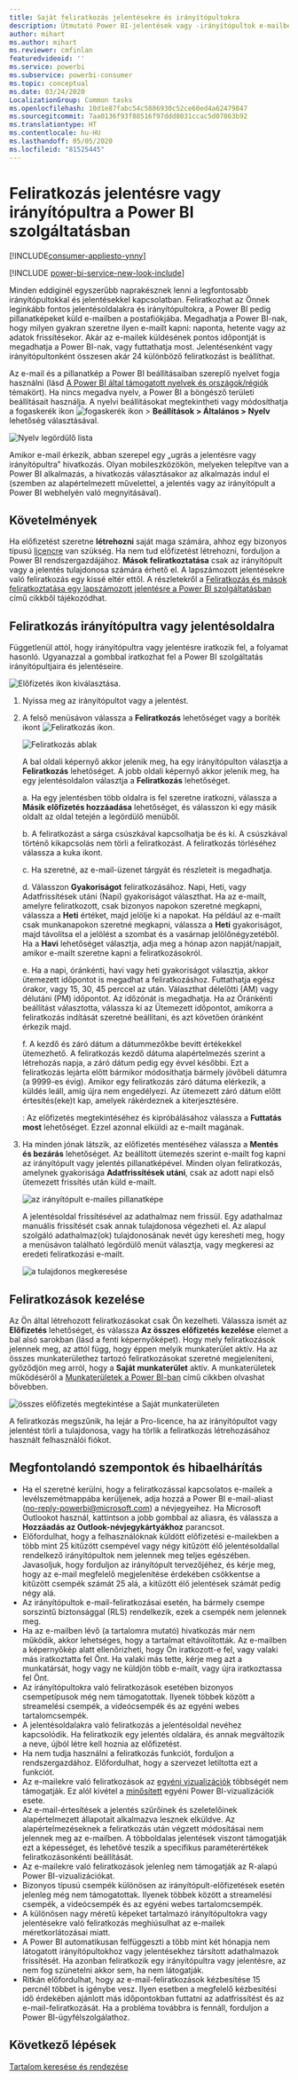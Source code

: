 ```yaml
---
title: Saját feliratkozás jelentésekre és irányítópultokra
description: Útmutató Power BI-jelentések vagy -irányítópultok e-mailben továbbított pillanatképére való feliratkozáshoz.
author: mihart
ms.author: mihart
ms.reviewer: cmfinlan
featuredvideoid: ''
ms.service: powerbi
ms.subservice: powerbi-consumer
ms.topic: conceptual
ms.date: 03/24/2020
LocalizationGroup: Common tasks
ms.openlocfilehash: 10d1e87fabc54c5886930c52ce60ed4a62479847
ms.sourcegitcommit: 7aa0136f93f88516f97ddd8031ccac5d07863b92
ms.translationtype: HT
ms.contentlocale: hu-HU
ms.lasthandoff: 05/05/2020
ms.locfileid: "81525445"
---
```

# <a name="subscribe-to-a-report-or-dashboard-in-the-power-bi-service"></a>Feliratkozás jelentésre vagy irányítópultra a Power BI szolgáltatásban 

[!INCLUDE[consumer-appliesto-ynny](../includes/consumer-appliesto-ynny.md)]

[!INCLUDE [power-bi-service-new-look-include](../includes/power-bi-service-new-look-include.md)]

Minden eddiginél egyszerűbb naprakésznek lenni a legfontosabb irányítópultokkal és jelentésekkel kapcsolatban. Feliratkozhat az Önnek leginkább fontos jelentésoldalakra és irányítópultokra, a Power BI pedig pillanatképeket küld e-mailben a postafiókjába. Megadhatja a Power BI-nak, hogy milyen gyakran szeretne ilyen e-mailt kapni: naponta, hetente vagy az adatok frissítésekor. Akár az e-mailek küldésének pontos időpontját is megadhatja a Power BI-nak, vagy futtathatja most.  Jelentésenként vagy irányítópultonként összesen akár 24 különböző feliratkozást is beállíthat.

Az e-mail és a pillanatkép a Power BI beállításaiban szereplő nyelvet fogja használni (lásd [A Power BI által támogatott nyelvek és országok/régiók](../supported-languages-countries-regions.md) témakört). Ha nincs megadva nyelv, a Power BI a böngésző területi beállításait használja. A nyelvi beállításokat megtekintheti vagy módosíthatja a fogaskerék ikon ![fogaskerék ikon](./media/end-user-subscribe/power-bi-settings-icon.png) > **Beállítások > Általános > Nyelv** lehetőség választásával. 

![Nyelv legördülő lista](./media/end-user-subscribe/power-bi-language.png)

Amikor e-mail érkezik, abban szerepel egy „ugrás a jelentésre vagy irányítópultra” hivatkozás. Olyan mobileszközökön, melyeken telepítve van a Power BI alkalmazás, a hivatkozás választásakor az alkalmazás indul el (szemben az alapértelmezett művelettel, a jelentés vagy az irányítópult a Power BI webhelyén való megnyitásával).


## <a name="requirements"></a>Követelmények
Ha előfizetést szeretne **létrehozni** saját maga számára, ahhoz egy bizonyos típusú [licencre](end-user-license.md) van szükség. Ha nem tud előfizetést létrehozni, forduljon a Power BI rendszergazdájához. **Mások feliratkoztatása** csak az irányítópult vagy a jelentés tulajdonosa számára érhető el. A lapszámozott jelentésekre való feliratkozás egy kissé eltér ettől. A részletekről a [Feliratkozás és mások feliratkoztatása egy lapszámozott jelentésre a Power BI szolgáltatásban](paginated-reports-subscriptions.md) című cikkből tájékozódhat. 

## <a name="subscribe-to-a-dashboard-or-a-report-page"></a>Feliratkozás irányítópultra vagy jelentésoldalra
Függetlenül attól, hogy irányítópultra vagy jelentésre iratkozik fel, a folyamat hasonló. Ugyanazzal a gombbal iratkozhat fel a Power BI szolgáltatás irányítópultjaira és jelentéseire.
 
![Előfizetés ikon kiválasztása](./media/end-user-subscribe/power-bi-subscribe.png).

1. Nyissa meg az irányítópultot vagy a jelentést.
2. A felső menüsávon válassza a **Feliratkozás** lehetőséget vagy a boríték ikont ![Feliratkozás ikon](./media/end-user-subscribe/power-bi-icon-envelope.png).
   


   ![Feliratkozás ablak](./media/end-user-subscribe/power-bi-emails-numbered.png)
    
    A bal oldali képernyő akkor jelenik meg, ha egy irányítópulton választja a **Feliratkozás** lehetőséget. A jobb oldali képernyő akkor jelenik meg, ha egy jelentésoldalon választja a **Feliratkozás** lehetőséget. 
    
    a. Ha egy jelentésben több oldalra is fel szeretne iratkozni, válassza a **Másik előfizetés hozzáadása** lehetőséget, és válasszon ki egy másik oldalt az oldal tetején a legördülő menüből.

    b. A feliratkozást a sárga csúszkával kapcsolhatja be és ki.  A csúszkával történő kikapcsolás nem törli a feliratkozást. A feliratkozás törléséhez válassza a kuka ikont.

    c. Ha szeretné, az e-mail-üzenet tárgyát és részleteit is megadhatja. 

    d. Válasszon **Gyakoriságot** feliratkozásához.  Napi, Heti, vagy Adatfrissítések utáni (Napi) gyakoriságot választhat.  Ha az e-mailt, amelyre feliratkozott, csak bizonyos napokon szeretné megkapni, válassza a **Heti** értéket, majd jelölje ki a napokat.  Ha például az e-mailt csak munkanapokon szeretné megkapni, válassza a **Heti** gyakoriságot, majd távolítsa el a jelölést a szombat és a vasárnap jelölőnégyzetéből. Ha a **Havi** lehetőséget választja, adja meg a hónap azon napját/napjait, amikor e-mailt szeretne kapni a feliratkozásokról.   

    e. Ha a napi, óránkénti, havi vagy heti gyakoriságot választja, akkor ütemezett időpontot is megadhat a feliratkozáshoz. Futtathatja egész órakor, vagy 15, 30, 45 perccel az után. Választhat délelőtti (AM) vagy délutáni (PM) időpontot. Az időzónát is megadhatja. Ha az Óránkénti beállítást választotta, válassza ki az Ütemezett időpontot, amikorra a feliratkozás indítását szeretné beállítani, és azt követően óránként érkezik majd.  

    f. A kezdő és záró dátum a dátummezőkbe bevitt értékekkel ütemezhető. A feliratkozás kezdő dátuma alapértelmezés szerint a létrehozás napja, a záró dátum pedig egy évvel későbbi. Ezt a feliratkozás lejárta előtt bármikor módosíthatja bármely jövőbeli dátumra (a 9999-es évig). Amikor egy feliratkozás záró dátuma elérkezik, a küldés leáll, amíg újra nem engedélyezi.  Az ütemezett záró dátum előtt értesítés(eke)t kap, amelyek rákérdeznek a kiterjesztésére.     

    : Az előfizetés megtekintéséhez és kipróbálásához válassza a **Futtatás most** lehetőséget.  Ezzel azonnal elküldi az e-mailt magának. 

3. Ha minden jónak látszik, az előfizetés mentéséhez válassza a **Mentés és bezárás** lehetőséget. Az beállított ütemezés szerint e-mailt fog kapni az irányítópult vagy jelentés pillanatképével. Minden olyan feliratkozás, amelynek gyakorisága **Adatfrissítések utáni**, csak az adott napi első ütemezett frissítés után küld e-mailt.
   
   ![az irányítópult e-mailes pillanatképe](media/end-user-subscribe/power-bi-email-old.png)
   
    A jelentésoldal frissítésével az adathalmaz nem frissül. Egy adathalmaz manuális frissítését csak annak tulajdonosa végezheti el. Az alapul szolgáló adathalmaz(ok) tulajdonosának nevét úgy keresheti meg, hogy a menüsávon található legördülő menüt választja, vagy megkeresi az eredeti feliratkozási e-mailt.
   
    ![a tulajdonos megkeresése](./media/end-user-subscribe/power-bi-owner.png)


## <a name="manage-your-subscriptions"></a>Feliratkozások kezelése
Az Ön által létrehozott feliratkozásokat csak Ön kezelheti. Válassza ismét az **Előfizetés** lehetőséget, és válassza **Az összes előfizetés kezelése** elemet a bal alsó sarokban (lásd a fenti képernyőképet). Hogy mely feliratkozások jelennek meg, az attól függ, hogy éppen melyik munkaterület aktív. Ha az összes munkaterülethez tartozó feliratkozásokat szeretné megjeleníteni, győződjön meg arról, hogy a **Saját munkaterület** aktív. A munkaterületek működéséről a [Munkaterületek a Power BI-ban](end-user-workspaces.md) című cikkben olvashat bővebben. 

![összes előfizetés megtekintése a Saját munkaterületen](./media/end-user-subscribe/power-bi-manage-subscriptions.png)

A feliratkozás megszűnik, ha lejár a Pro-licence, ha az irányítópultot vagy jelentést törli a tulajdonosa, vagy ha törlik a feliratkozás létrehozásához használt felhasználói fiókot.

## <a name="considerations-and-troubleshooting"></a>Megfontolandó szempontok és hibaelhárítás
* Ha el szeretné kerülni, hogy a feliratkozással kapcsolatos e-mailek a levélszemétmappába kerüljenek, adja hozzá a Power BI e-mail-aliast (no-reply-powerbi@microsoft.com) a névjegyeihez. Ha Microsoft Outlookot használ, kattintson a jobb gombbal az aliasra, és válassza a **Hozzáadás az Outlook-névjegykártyákhoz** parancsot. 
* Előfordulhat, hogy a felhasználóknak küldött előfizetési e-mailekben a több mint 25 kitűzött csempével vagy négy kitűzött élő jelentésoldallal rendelkező irányítópultok nem jelennek meg teljes egészében. Javasoljuk, hogy forduljon az irányítópult tervezőjéhez, és kérje meg, hogy az e-mail megfelelő megjelenítése érdekében csökkentse a kitűzött csempék számát 25 alá, a kitűzött élő jelentések számát pedig négy alá.  
* Az irányítópultok e-mail-feliratkozásai esetén, ha bármely csempe sorszintű biztonsággal (RLS) rendelkezik, ezek a csempék nem jelennek meg.  
* Ha az e-mailben lévő (a tartalomra mutató) hivatkozás már nem működik, akkor lehetséges, hogy a tartalmat eltávolították. Az e-mailben a képernyőkép alatt ellenőrizheti, hogy Ön iratkozott-e fel, vagy valaki más iratkoztatta fel Önt. Ha valaki más tette, kérje meg azt a munkatársát, hogy vagy ne küldjön több e-mailt, vagy újra iratkoztassa fel Önt.
* Az irányítópultokra való feliratkozások esetében bizonyos csempetípusok még nem támogatottak. Ilyenek többek között a streamelési csempék, a videócsempék és az egyéni webes tartalomcsempék. 
* A jelentésoldalakra való feliratkozás a jelentésoldal nevéhez kapcsolódik. Ha feliratkozik egy jelentés oldalára, és annak megváltozik a neve, újból létre kell hoznia az előfizetést.
* Ha nem tudja használni a feliratkozás funkciót, forduljon a rendszergazdához. Előfordulhat, hogy a szervezet letiltotta ezt a funkciót.  
* Az e-mailekre való feliratkozások az [egyéni vizualizációk](../developer/visuals/power-bi-custom-visuals.md) többségét nem támogatják.  Ez alól kivétel a [minősített](../developer/visuals/power-bi-custom-visuals-certified.md) egyéni Power BI-vizualizációk esete.    
* Az e-mail-értesítések a jelentés szűrőinek és szeletelőinek alapértelmezett állapotait alkalmazva lesznek elküldve. Az alapértelmezéseknek a feliratkozás után végzett módosításai nem jelennek meg az e-mailben. A többoldalas jelentések viszont támogatják ezt a képességet, és lehetővé teszik a specifikus paraméterértékek feliratkozásonkénti beállítását.  
* Az e-mailekre való feliratkozások jelenleg nem támogatják az R-alapú Power BI-vizualizációkat.  
* Bizonyos típusú csempék különösen az irányítópult-előfizetések esetén jelenleg még nem támogatottak.  Ilyenek többek között a streamelési csempék, a videócsempék és az egyéni webes tartalomcsempék.     
* A különösen nagy méretű képeket tartalmazó irányítópultokra vagy jelentésekre való feliratkozás meghiúsulhat az e-mailek méretkorlátozásai miatt.    
* A Power BI automatikusan felfüggeszti a több mint két hónapja nem látogatott irányítópultokhoz vagy jelentésekhez társított adathalmazok frissítését.  Ha azonban feliratkozik egy irányítópultra vagy jelentésre, az nem fog szünetelni akkor sem, ha nem látogatják.
* Ritkán előfordulhat, hogy az e-mail-feliratkozások kézbesítése 15 percnél többet is igénybe vesz.  Ilyen esetben a megfelelő kézbesítési idő érdekében ajánlott más időpontokban futtatni az adatfrissítést és az e-mail-feliratkozását.  Ha a probléma továbbra is fennáll, forduljon a Power BI-ügyfélszolgálathoz.

## <a name="next-steps"></a>Következő lépések

[Tartalom keresése és rendezése](end-user-search-sort.md)
